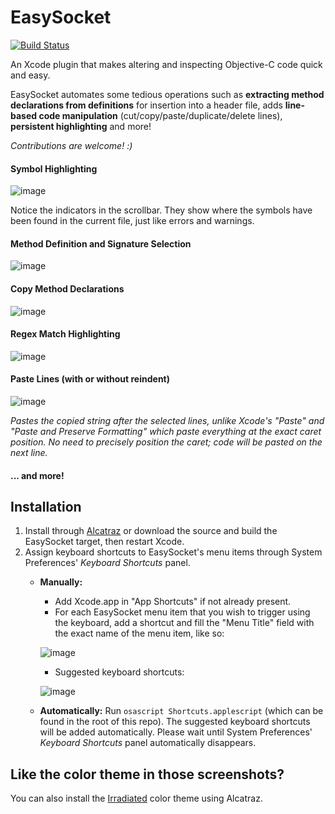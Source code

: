 EasySocket
==========

[![Build Status](https://travis-ci.org/fortinmike/EasySocket.svg?branch=master)](https://travis-ci.org/fortinmike/EasySocket)

An Xcode plugin that makes altering and inspecting Objective-C code quick and easy.

EasySocket automates some tedious operations such as **extracting method declarations from definitions** for insertion into a header file, adds **line-based code manipulation** (cut/copy/paste/duplicate/delete lines), **persistent highlighting** and more!

*Contributions are welcome! :)*

#### Symbol Highlighting
![image](Images/highlighting.gif)

Notice the indicators in the scrollbar. They show where the symbols have been found in the current file, just like errors and warnings.

#### Method Definition and Signature Selection
![image](Images/method-selection.gif)

#### Copy Method Declarations
![image](Images/copy-method-declarations.gif)

#### Regex Match Highlighting
![image](Images/highlight-regex.gif)

#### Paste Lines (with or without reindent)
![image](Images/paste-without-reindent.gif)

*Pastes the copied string after the selected lines, unlike Xcode's "Paste" and "Paste and Preserve Formatting" which paste everything at the exact caret position. No need to precisely position the caret; code will be pasted on the next line.*

#### ... and more!

## Installation

1. Install through [Alcatraz](https://github.com/supermarin/Alcatraz) or download the source and build the EasySocket target, then restart Xcode.
2. Assign keyboard shortcuts to EasySocket's menu items through System Preferences' *Keyboard Shortcuts* panel.
    - **Manually:**
	    - Add Xcode.app in "App Shortcuts" if not already present.
	    - For each EasySocket menu item that you wish to trigger using the keyboard, add a shortcut and fill the "Menu Title" field with the exact name of the menu item, like so:
	
	    ![image](Images/shortcuts.png)
	
	    - Suggested keyboard shortcuts:
	
	    ![image](Images/menu.png)
  
    - **Automatically:** Run `osascript Shortcuts.applescript` (which can be found in the root of this repo). The suggested keyboard shortcuts will be added automatically. Please wait until System Preferences' *Keyboard Shortcuts* panel automatically disappears.
	
## Like the color theme in those screenshots?

You can also install the [Irradiated](https://github.com/fortinmike/irradiated-xcode-theme) color theme using Alcatraz.
